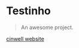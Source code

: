 # Testinho

> An awesome project.

[cinwell website](https://folha.com.br ':include :type=iframe width=100% height=400px')
